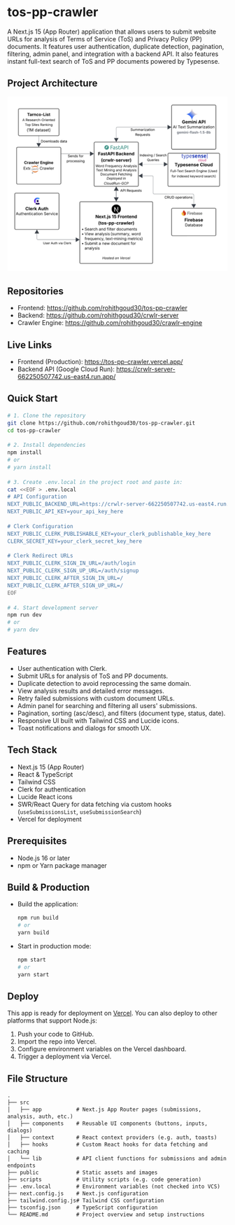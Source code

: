 # tos-pp-crawler

A Next.js 15 (App Router) application that allows users to submit website URLs for analysis of Terms of Service (ToS) and Privacy Policy (PP) documents. It features user authentication, duplicate detection, pagination, filtering, admin panel, and integration with a backend API. It also features instant full-text search of ToS and PP documents powered by Typesense.

## Project Architecture

![Project Architecture](resources/projectArchitecture.png)

## Repositories

- Frontend: https://github.com/rohithgoud30/tos-pp-crawler
- Backend: https://github.com/rohithgoud30/crwlr-server
- Crawler Engine: https://github.com/rohithgoud30/crawlr-engine

## Live Links

- Frontend (Production): https://tos-pp-crawler.vercel.app/
- Backend API (Google Cloud Run): https://crwlr-server-662250507742.us-east4.run.app/

## Quick Start

```bash
# 1. Clone the repository
git clone https://github.com/rohithgoud30/tos-pp-crawler.git
cd tos-pp-crawler

# 2. Install dependencies
npm install
# or
# yarn install

# 3. Create .env.local in the project root and paste in:
cat <<EOF > .env.local
# API Configuration
NEXT_PUBLIC_BACKEND_URL=https://crwlr-server-662250507742.us-east4.run.app
NEXT_PUBLIC_API_KEY=your_api_key_here

# Clerk Configuration
NEXT_PUBLIC_CLERK_PUBLISHABLE_KEY=your_clerk_publishable_key_here
CLERK_SECRET_KEY=your_clerk_secret_key_here

# Clerk Redirect URLs
NEXT_PUBLIC_CLERK_SIGN_IN_URL=/auth/login
NEXT_PUBLIC_CLERK_SIGN_UP_URL=/auth/signup
NEXT_PUBLIC_CLERK_AFTER_SIGN_IN_URL=/
NEXT_PUBLIC_CLERK_AFTER_SIGN_UP_URL=/
EOF

# 4. Start development server
npm run dev
# or
# yarn dev
```

## Features

- User authentication with Clerk.
- Submit URLs for analysis of ToS and PP documents.
- Duplicate detection to avoid reprocessing the same domain.
- View analysis results and detailed error messages.
- Retry failed submissions with custom document URLs.
- Admin panel for searching and filtering all users' submissions.
- Pagination, sorting (asc/desc), and filters (document type, status, date).
- Responsive UI built with Tailwind CSS and Lucide icons.
- Toast notifications and dialogs for smooth UX.

## Tech Stack

- Next.js 15 (App Router)
- React & TypeScript
- Tailwind CSS
- Clerk for authentication
- Lucide React icons
- SWR/React Query for data fetching via custom hooks (`useSubmissionsList`, `useSubmissionSearch`)
- Vercel for deployment

## Prerequisites

- Node.js 16 or later
- npm or Yarn package manager

## Build & Production

- Build the application:

  ```bash
  npm run build
  # or
  yarn build
  ```

- Start in production mode:

  ```bash
  npm start
  # or
  yarn start
  ```

## Deploy

This app is ready for deployment on [Vercel](https://vercel.com). You can also deploy to other platforms that support Node.js:

1. Push your code to GitHub.
2. Import the repo into Vercel.
3. Configure environment variables on the Vercel dashboard.
4. Trigger a deployment via Vercel.

## File Structure

```
.
├── src
│   ├── app           # Next.js App Router pages (submissions, analysis, auth, etc.)
│   ├── components    # Reusable UI components (buttons, inputs, dialogs)
│   ├── context       # React context providers (e.g. auth, toasts)
│   ├── hooks         # Custom React hooks for data fetching and caching
│   └── lib           # API client functions for submissions and admin endpoints
├── public            # Static assets and images
├── scripts           # Utility scripts (e.g. code generation)
├── .env.local        # Environment variables (not checked into VCS)
├── next.config.js    # Next.js configuration
├── tailwind.config.js# Tailwind CSS configuration
├── tsconfig.json     # TypeScript configuration
└── README.md         # Project overview and setup instructions
```

